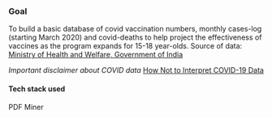 ### Goal
To build a basic database of covid vaccination numbers, monthly cases-log (starting March 2020) and covid-deaths to help project the effectiveness of vaccines as the program expands for 15-18 year-olds.
Source of data: [Ministry of Health and Welfare, Government of India](https://www.mohfw.gov.in/)

*Important disclaimer about COVID data*
[How Not to Interpret COVID-19 Data](https://covidtracking.com/analysis-updates/how-not-to-interpret-covid-19-data)

#### Tech stack used
PDF Miner